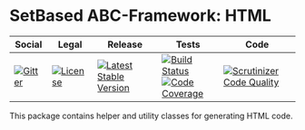 # SetBased ABC-Framework: HTML

<table>
<thead>
<tr>
<th>Social</th>
<th>Legal</th>
<th>Release</th>
<th>Tests</th>
<th>Code</th>
</tr>
</thead>
<tbody>
<tr>
<td>
<a href="https://gitter.im/SetBased/php-abc?utm_source=badge&utm_medium=badge&utm_campaign=pr-badge"><img src="https://badges.gitter.im/SetBased/php-abc.svg" alt="Gitter"/></a>
</td>
<td>
<a href="https://packagist.org/packages/setbased/abc-html"><img src="https://poser.pugx.org/setbased/abc-html/license" alt="License"/></a>
</td>
<td>
<a href="https://packagist.org/packages/setbased/abc-html"><img src="https://poser.pugx.org/setbased/abc-html/v/stable" alt="Latest Stable Version"/></a><br/>
</td>
<td>
<a href="https://travis-ci.org/setbased-abc-framework/html"><img src="https://api.travis-ci.org/setbased-abc-framework/html.svg?branch=master" alt="Build Status"/></a><br/>
<a href="https://scrutinizer-ci.com/g/setbased-abc-framework/html/?branch=master"><img src="https://scrutinizer-ci.com/g/setbased-abc-framework/html/badges/coverage.png?b=master" alt="Code Coverage"/></a>
</td>
<td>
<a href="https://scrutinizer-ci.com/g/setbased-abc-framework/html/?branch=master"><img src="https://scrutinizer-ci.com/g/setbased-abc-framework/html/badges/quality-score.png?b=master" alt="Scrutinizer Code Quality"/></a>
</td>
</tr>
</tbody>
</table>

This package contains helper and utility classes for generating HTML code. 
